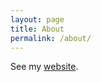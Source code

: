 ```yaml
---
layout: page
title: About
permalink: /about/
---
```


See my [website](https://abhinavkulkarni.github.io/).
